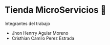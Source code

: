 # Tienda MicroServicios 🚀

Integrantes del trabajo

- Jhon Henrry Aguiar Moreno
- Cristhian Camilo Perez Estrada
